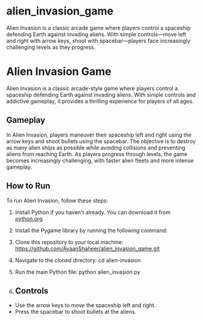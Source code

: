 # alien_invasion_game
Alien Invasion is a classic arcade game where players control a spaceship defending Earth against invading aliens. With simple controls—move left and right with arrow keys, shoot with spacebar—players face increasingly challenging levels as they progress.

# Alien Invasion Game

Alien Invasion is a classic arcade-style game where players control a spaceship defending Earth against invading aliens. With simple controls and addictive gameplay, it provides a thrilling experience for players of all ages.

## Gameplay

In Alien Invasion, players maneuver their spaceship left and right using the arrow keys and shoot bullets using the spacebar. The objective is to destroy as many alien ships as possible while avoiding collisions and preventing aliens from reaching Earth. As players progress through levels, the game becomes increasingly challenging, with faster alien fleets and more intense gameplay.

## How to Run

To run Alien Invasion, follow these steps:

1. Install Python if you haven't already. You can download it from [python.org](https://www.python.org/).

2. Install the Pygame library by running the following command:


3. Clone this repository to your local machine:  https://github.com/AyaanShaheer/alien_invasion_game.git

  
4. Navigate to the cloned directory: cd alien-invasion

5. Run the main Python file: python alien_invasion.py

6. ## Controls

- Use the arrow keys to move the spaceship left and right.
- Press the spacebar to shoot bullets at the aliens.


